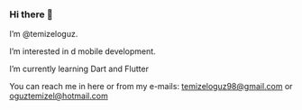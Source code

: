 ### Hi there 👋

 I’m @temizeloguz.

 I’m interested in d mobile development.
 
 I’m currently learning Dart and Flutter
 
 You can reach me in here or from my e-mails: temizeloguz98@gmail.com or oguztemizel@hotmail.com



